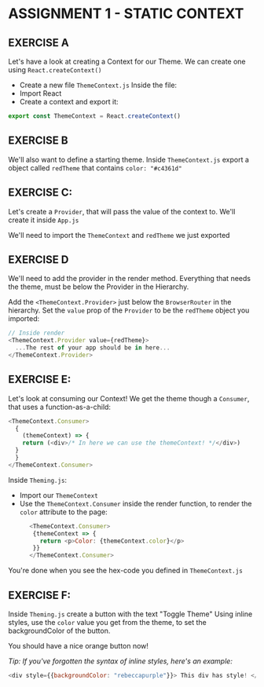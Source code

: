 # ASSIGNMENT 1 - STATIC CONTEXT

## EXERCISE A
Let's have a look at creating a Context for our Theme.
We can create one using `React.createContext()`

  - Create a new file `ThemeContext.js`
Inside the file:
  - Import React
  - Create a context and export it:

```js
export const ThemeContext = React.createContext()
```

## EXERCISE B
We'll also want to define a starting theme.
Inside `ThemeContext.js` export a object called `redTheme`
that contains `color: "#c4361d"`

## EXERCISE C:
Let's create a `Provider`, that will pass the value of the context
to. We'll create it inside `App.js`

We'll need to import the `ThemeContext` and `redTheme` we just exported

## EXERCISE D
We'll need to add the provider in the render method.
Everything that needs the theme, must be below the Provider in the Hierarchy.

Add the `<ThemeContext.Provider>` just below the `BrowserRouter` in the hierarchy.
Set the `value` prop of the `Provider` to be the `redTheme` object you imported:
```js
// Inside render
<ThemeContext.Provider value={redTheme}>
  ...The rest of your app should be in here...
</ThemeContext.Provider>
```

## EXERCISE E:
Let's look at consuming our Context!
We get the theme though a `Consumer`, that uses a function-as-a-child:
```js
<ThemeContext.Consumer>
  {
    (themeContext) => {
    return (<div>/* In here we can use the themeContext! */</div>)
  }
  }
</ThemeContext.Consumer>
```
Inside `Theming.js`:

- Import our `ThemeContext`
- Use the `ThemeContext.Consumer` inside the render function, to render the 
`color` attribute to the page:
```js
      <ThemeContext.Consumer>
       {themeContext => {
         return <p>Color: {themeContext.color}</p>
       }}
      </ThemeContext.Consumer>
```

You're done when you see the hex-code you defined in `ThemeContext.js`

## EXERCISE F:
Inside `Theming.js` create a button with the text "Toggle Theme"
Using inline styles, use the `color` value you get from the theme, to
set the backgroundColor of the button.

You should have a nice orange button now!

*Tip: If you've forgotten the syntax of inline styles, here's an example:*
```js
<div style={{backgroundColor: "rebeccapurple"}}> This div has style! </div>
```
